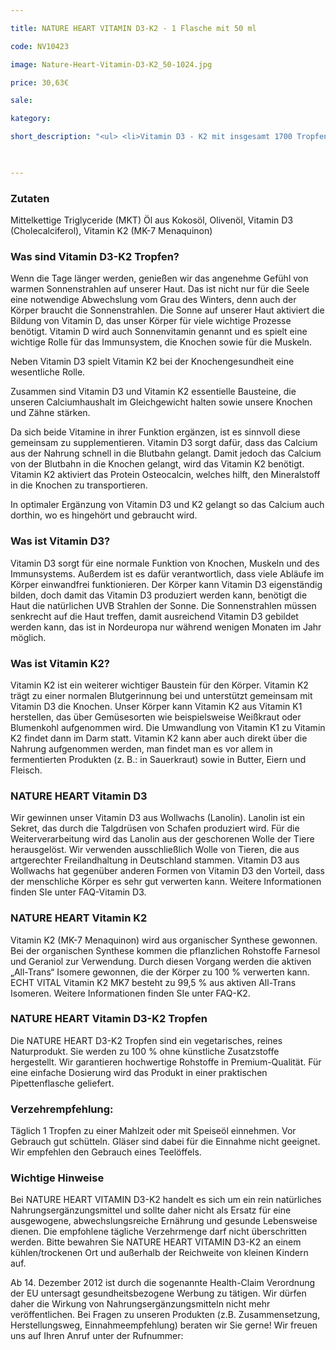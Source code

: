 ```yaml
---

title: NATURE HEART VITAMIN D3-K2 - 1 Flasche mit 50 ml

code: NV10423

image: Nature-Heart-Vitamin-D3-K2_50-1024.jpg

price: 30,63€

sale:

kategory:

short_description: "<ul> <li>Vitamin D3 - K2 mit insgesamt 1700 Tropfen zu je 1.000 IE - Vitamin D3 und 20 µg - Vitamin K2 (MK-7 Menaquinon) </li> <li>Herstellungsort Deutschland. Premiumqualität! </li> <li>Wir garantieren, dass in NATURE VITAL Produkten Reinsubstanzen enthalten sind ohne künstliche Zusatzstoffe. </li> <li>Die jeweilige aktuelle Chargennummer sowie das Haltbarkeitsdatum finden Sie auf dem NATURE VITAL Produktetikett. </li> </ul>"

 

---
```


 

<h3>Zutaten</h3>

<p>

Mittelkettige Triglyceride (MKT) Öl aus Kokosöl, Olivenöl, Vitamin D3 (Cholecalciferol), Vitamin K2 (MK-7 Menaquinon)

</p>

 

<h3>Was sind Vitamin D3-K2 Tropfen?</h3>

<p>

Wenn die Tage länger werden, genießen wir das angenehme Gefühl von warmen Sonnenstrahlen auf unserer Haut. Das ist nicht nur für die Seele eine notwendige Abwechslung vom Grau des Winters, denn auch der Körper braucht die Sonnenstrahlen. Die Sonne auf unserer Haut aktiviert die Bildung von Vitamin D, das unser Körper für viele wichtige Prozesse benötigt. Vitamin D wird auch Sonnenvitamin genannt und es spielt eine wichtige Rolle für das Immunsystem, die Knochen sowie für die Muskeln.

</p>

<p>

Neben Vitamin D3 spielt Vitamin K2 bei der Knochengesundheit eine wesentliche Rolle.

Zusammen sind Vitamin D3 und Vitamin K2 essentielle Bausteine, die unseren Calciumhaushalt im Gleichgewicht halten sowie unsere Knochen und Zähne stärken.

</p>

<p>

Da sich beide Vitamine in ihrer Funktion ergänzen, ist es sinnvoll diese gemeinsam zu supplementieren. Vitamin D3 sorgt dafür, dass das Calcium aus der Nahrung schnell in die Blutbahn gelangt. Damit jedoch das Calcium von der Blutbahn in die Knochen gelangt, wird das Vitamin K2 benötigt. Vitamin K2 aktiviert das Protein Osteocalcin, welches hilft, den Mineralstoff in die Knochen zu transportieren.

</p>

<p>

In optimaler Ergänzung von Vitamin D3 und K2 gelangt so das Calcium auch dorthin, wo es hingehört und gebraucht wird.

</p>

 

<h3>Was ist Vitamin D3?</h3>

<p>

Vitamin D3 sorgt für eine normale Funktion von Knochen, Muskeln und des Immunsystems. Außerdem ist es dafür verantwortlich, dass viele Abläufe im Körper einwandfrei funktionieren. Der Körper kann Vitamin D3 eigenständig bilden, doch damit das Vitamin D3 produziert werden kann, benötigt die Haut die natürlichen UVB Strahlen der Sonne. Die Sonnenstrahlen müssen senkrecht auf die Haut treffen, damit ausreichend Vitamin D3 gebildet werden kann, das ist in Nordeuropa nur während wenigen Monaten im Jahr möglich.

</p>

 

<h3>Was ist Vitamin K2?</h3>

<p>

Vitamin K2 ist ein weiterer wichtiger Baustein für den Körper. Vitamin K2 trägt zu einer normalen Blutgerinnung bei und unterstützt gemeinsam mit Vitamin D3 die Knochen. Unser Körper kann Vitamin K2 aus Vitamin K1 herstellen, das über Gemüsesorten wie beispielsweise Weißkraut oder Blumenkohl aufgenommen wird. Die Umwandlung von Vitamin K1 zu Vitamin K2 findet dann im Darm statt. Vitamin K2 kann aber auch direkt über die Nahrung aufgenommen werden, man findet man es vor allem in fermentierten Produkten (z. B.: in Sauerkraut) sowie in Butter, Eiern und Fleisch.

</p>

 

<h3>NATURE HEART Vitamin D3</h3>

<p>

Wir gewinnen unser Vitamin D3 aus Wollwachs (Lanolin). Lanolin ist ein Sekret, das durch die Talgdrüsen von Schafen produziert wird. Für die Weiterverarbeitung wird das Lanolin aus der geschorenen Wolle der Tiere herausgelöst. Wir verwenden ausschließlich Wolle  von Tieren, die aus artgerechter Freilandhaltung in Deutschland stammen. Vitamin D3 aus Wollwachs hat gegenüber anderen Formen von Vitamin D3 den Vorteil, dass der menschliche Körper es sehr gut verwerten kann. Weitere Informationen finden SIe unter FAQ-Vitamin D3.

</p>

 

<h3>NATURE HEART Vitamin K2</h3>

<p>

Vitamin K2 (MK-7 Menaquinon) wird aus organischer Synthese gewonnen. Bei der organischen Synthese kommen die pflanzlichen Rohstoffe Farnesol und Geraniol zur Verwendung. Durch diesen Vorgang werden die aktiven „All-Trans“ Isomere gewonnen, die der Körper zu 100 % verwerten kann. ECHT VITAL Vitamin K2 MK7 besteht zu 99,5 % aus aktiven All-Trans Isomeren. Weitere Informationen finden SIe unter FAQ-K2.

</p>

 

<h3>NATURE HEART Vitamin D3-K2 Tropfen</h3>

<p>

Die NATURE HEART D3-K2 Tropfen sind ein vegetarisches, reines Naturprodukt. Sie werden zu 100 % ohne künstliche Zusatzstoffe hergestellt. Wir garantieren hochwertige Rohstoffe in Premium-Qualität. Für eine einfache Dosierung wird das Produkt in einer praktischen Pipettenflasche geliefert.

</p>

 

<h3>Verzehrempfehlung:</h3>

<p>

Täglich 1 Tropfen zu einer Mahlzeit oder mit Speiseöl einnehmen. Vor Gebrauch gut schütteln. Gläser sind dabei für die Einnahme nicht geeignet. Wir empfehlen den Gebrauch eines Teelöffels.

</p>

 

<h3>Wichtige Hinweise</h3>

<p>

Bei NATURE HEART VITAMIN D3-K2 handelt es sich um ein rein natürliches Nahrungsergänzungsmittel und sollte daher nicht als Ersatz für eine ausgewogene, abwechslungsreiche Ernährung und gesunde Lebensweise dienen. Die empfohlene tägliche Verzehrmenge darf nicht überschritten werden. Bitte bewahren Sie NATURE HEART VITAMIN D3-K2 an einem kühlen/trockenen Ort und außerhalb der Reichweite von kleinen Kindern auf.

<p>

Ab 14. Dezember 2012 ist durch die sogenannte Health-Claim Verordnung der EU untersagt gesundheitsbezogene Werbung zu tätigen. Wir dürfen daher die Wirkung von Nahrungsergänzungsmitteln nicht mehr veröffentlichen. Bei Fragen zu unseren Produkten (z.B. Zusammensetzung, Herstellungsweg, Einnahmeempfehlung) beraten wir Sie gerne! Wir freuen uns auf Ihren Anruf unter der Rufnummer:

</p>
